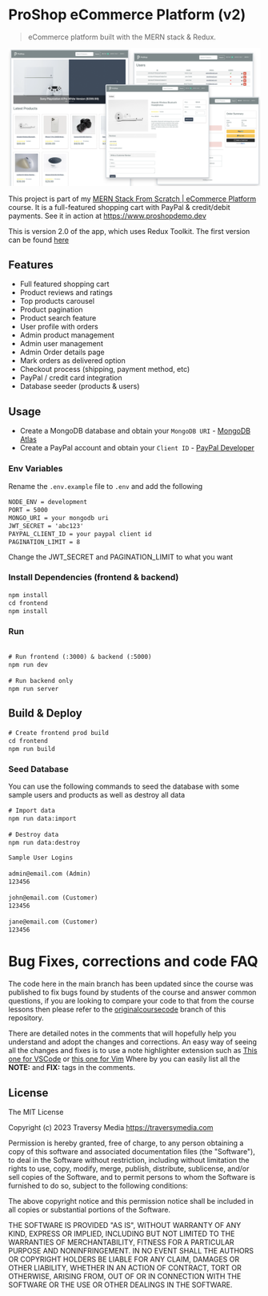 # ProShop eCommerce Platform (v2)

> eCommerce platform built with the MERN stack & Redux.

<img src="./frontend/public/images/screens.png">

This project is part of my [MERN Stack From Scratch | eCommerce Platform](https://www.traversymedia.com/mern-stack-from-scratch) course. It is a full-featured shopping cart with PayPal & credit/debit payments. See it in action at https://www.proshopdemo.dev

This is version 2.0 of the app, which uses Redux Toolkit. The first version can be found [here](https://proshopdemo.dev)

## Features

- Full featured shopping cart
- Product reviews and ratings
- Top products carousel
- Product pagination
- Product search feature
- User profile with orders
- Admin product management
- Admin user management
- Admin Order details page
- Mark orders as delivered option
- Checkout process (shipping, payment method, etc)
- PayPal / credit card integration
- Database seeder (products & users)

## Usage

- Create a MongoDB database and obtain your `MongoDB URI` - [MongoDB Atlas](https://www.mongodb.com/cloud/atlas/register)
- Create a PayPal account and obtain your `Client ID` - [PayPal Developer](https://developer.paypal.com/)

### Env Variables

Rename the `.env.example` file to `.env` and add the following

```
NODE_ENV = development
PORT = 5000
MONGO_URI = your mongodb uri
JWT_SECRET = 'abc123'
PAYPAL_CLIENT_ID = your paypal client id
PAGINATION_LIMIT = 8
```

Change the JWT_SECRET and PAGINATION_LIMIT to what you want

### Install Dependencies (frontend & backend)

```
npm install
cd frontend
npm install
```

### Run

```

# Run frontend (:3000) & backend (:5000)
npm run dev

# Run backend only
npm run server
```

## Build & Deploy

```
# Create frontend prod build
cd frontend
npm run build
```

### Seed Database

You can use the following commands to seed the database with some sample users and products as well as destroy all data

```
# Import data
npm run data:import

# Destroy data
npm run data:destroy
```

```
Sample User Logins

admin@email.com (Admin)
123456

john@email.com (Customer)
123456

jane@email.com (Customer)
123456
```

# Bug Fixes, corrections and code FAQ

The code here in the main branch has been updated since the course was published to fix bugs found by students of the course and answer common questions, if you are looking to compare your code to that from the course lessons then
please refer to the [originalcoursecode](https://github.com/bradtraversy/proshop-v2/tree/originalCourseCode) branch of this repository.

There are detailed notes in the comments that will hopefully help you understand
and adopt the changes and corrections.
An easy way of seeing all the changes and fixes is to use a note highlighter
extension such as [This one for VSCode](https://marketplace.visualstudio.com/items?itemName=wayou.vscode-todo-highlight) or [this one for Vim](https://github.com/folke/todo-comments.nvim) Where by you can easily list all the **NOTE:** and **FIX:** tags in the comments.

## License

The MIT License

Copyright (c) 2023 Traversy Media https://traversymedia.com

Permission is hereby granted, free of charge, to any person obtaining a copy
of this software and associated documentation files (the "Software"), to deal
in the Software without restriction, including without limitation the rights
to use, copy, modify, merge, publish, distribute, sublicense, and/or sell
copies of the Software, and to permit persons to whom the Software is
furnished to do so, subject to the following conditions:

The above copyright notice and this permission notice shall be included in
all copies or substantial portions of the Software.

THE SOFTWARE IS PROVIDED "AS IS", WITHOUT WARRANTY OF ANY KIND, EXPRESS OR
IMPLIED, INCLUDING BUT NOT LIMITED TO THE WARRANTIES OF MERCHANTABILITY,
FITNESS FOR A PARTICULAR PURPOSE AND NONINFRINGEMENT. IN NO EVENT SHALL THE
AUTHORS OR COPYRIGHT HOLDERS BE LIABLE FOR ANY CLAIM, DAMAGES OR OTHER
LIABILITY, WHETHER IN AN ACTION OF CONTRACT, TORT OR OTHERWISE, ARISING FROM,
OUT OF OR IN CONNECTION WITH THE SOFTWARE OR THE USE OR OTHER DEALINGS IN
THE SOFTWARE.
